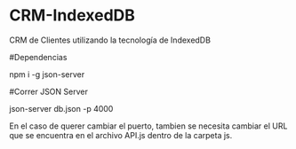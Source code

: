 # CRM-IndexedDB

CRM de Clientes utilizando la tecnología de IndexedDB

#Dependencias 

npm i -g json-server

#Correr JSON Server

json-server db.json -p 4000

En el caso de querer cambiar el puerto, tambien se necesita cambiar el URL que se encuentra en el archivo API.js dentro de la carpeta js.
